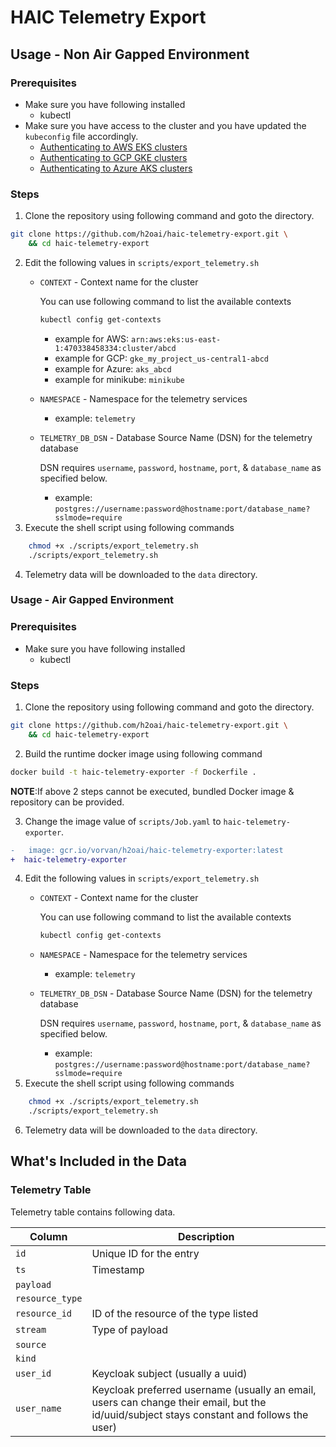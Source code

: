 # HAIC Telemetry Export


## Usage - Non Air Gapped Environment

### Prerequisites

- Make sure you have following installed
    - kubectl
- Make sure you have access to the cluster and you have updated the `kubeconfig` file accordingly.
    - [Authenticating to AWS EKS clusters](https://docs.aws.amazon.com/eks/latest/userguide/create-kubeconfig.html)
    - [Authenticating to GCP GKE clusters](https://cloud.google.com/kubernetes-engine/docs/how-to/cluster-access-for-kubectl)
    - [Authenticating to Azure  AKS clusters](https://learn.microsoft.com/en-us/cli/azure/aks?view=azure-cli-latest#az-aks-get-credentials)

### Steps

1. Clone the repository using following command and goto the directory.
```bash
git clone https://github.com/h2oai/haic-telemetry-export.git \
    && cd haic-telemetry-export
```
2. Edit the following values in `scripts/export_telemetry.sh`
    - `CONTEXT` - Context name for the cluster

        You can use following command to list the available contexts
        ```bash
        kubectl config get-contexts
        ``` 
        - example for AWS: `arn:aws:eks:us-east-1:470338458334:cluster/abcd`
        - example for GCP: `gke_my_project_us-central1-abcd`
        - example for Azure: `aks_abcd`
        - example for minikube: `minikube`
    - `NAMESPACE` - Namespace for the telemetry services
        - example: `telemetry`
    - `TELMETRY_DB_DSN` - Database Source Name (DSN) for the telemetry database

       DSN requires `username`, `password`, `hostname`, `port`, & `database_name` as specified below.
        - example: `postgres://username:password@hostname:port/database_name?sslmode=require`
3. Execute the shell script using following commands
```bash
    chmod +x ./scripts/export_telemetry.sh
    ./scripts/export_telemetry.sh
```
4. Telemetry data will be downloaded to the `data` directory.

### Usage - Air Gapped Environment

### Prerequisites

- Make sure you have following installed
    - kubectl

### Steps
1. Clone the repository using following command and goto the directory.
```bash
git clone https://github.com/h2oai/haic-telemetry-export.git \
    && cd haic-telemetry-export
```

2. Build the runtime docker image using following command
```bash
docker build -t haic-telemetry-exporter -f Dockerfile . 
```
__NOTE__:If above 2 steps cannot be executed, bundled Docker image & repository can be provided.

3. Change the image value of `scripts/Job.yaml` to `haic-telemetry-exporter`.

```diff
-   image: gcr.io/vorvan/h2oai/haic-telemetry-exporter:latest
+  haic-telemetry-exporter
```

4. Edit the following values in `scripts/export_telemetry.sh`
    - `CONTEXT` - Context name for the cluster
    
        You can use following command to list the available contexts
        ```bash
        kubectl config get-contexts
        ``` 
    - `NAMESPACE` - Namespace for the telemetry services
        - example: `telemetry`
    - `TELMETRY_DB_DSN` - Database Source Name (DSN) for the telemetry database
        
        DSN requires `username`, `password`, `hostname`, `port`, & `database_name` as specified below.
        - example: `postgres://username:password@hostname:port/database_name?sslmode=require`
5. Execute the shell script using following commands
```bash
    chmod +x ./scripts/export_telemetry.sh
    ./scripts/export_telemetry.sh
```
6. Telemetry data will be downloaded to the `data` directory.

## What's Included in the Data

### Telemetry Table

Telemetry table contains following data.

| Column        | Description                                                                                                                               |
|---------------|-------------------------------------------------------------------------------------------------------------------------------------------|
| `id`            | Unique ID for the entry                                                                                                                   |
| `ts`            | Timestamp                                                                                                                                 |
| `payload`       |                                                                                                                                           |
| `resource_type` |                                                                                                                                           |
| `resource_id`   | ID of the resource of the type listed                                                                                                     |
| `stream`        | Type of payload                                                                                                                           |
| `source`        |                                                                                                                                           |
| `kind`          |                                                                                                                                           |
| `user_id`       | Keycloak subject (usually a uuid)                                                                                                         |
| `user_name`     | Keycloak preferred username (usually an email, users can change their email, but the id/uuid/subject stays constant and follows the user) |

